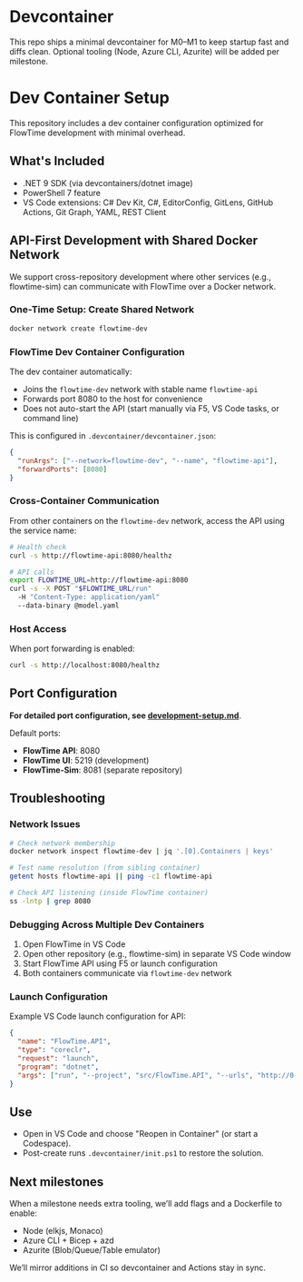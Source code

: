 # Devcontainer

This repo ships a minimal devcontainer for M0–M1 to keep startup fast and diffs clean. Optional tooling (Node, Azure CLI, Azurite) will be added per milestone.

# Dev Container Setup

This repository includes a dev container configuration optimized for FlowTime development with minimal overhead.

## What's Included

- .NET 9 SDK (via devcontainers/dotnet image)
- PowerShell 7 feature
- VS Code extensions: C# Dev Kit, C#, EditorConfig, GitLens, GitHub Actions, Git Graph, YAML, REST Client

## API-First Development with Shared Docker Network

We support cross-repository development where other services (e.g., flowtime-sim) can communicate with FlowTime over a Docker network.

### One-Time Setup: Create Shared Network

```bash
docker network create flowtime-dev
```

### FlowTime Dev Container Configuration

The dev container automatically:
- Joins the `flowtime-dev` network with stable name `flowtime-api`
- Forwards port 8080 to the host for convenience
- Does not auto-start the API (start manually via F5, VS Code tasks, or command line)

This is configured in `.devcontainer/devcontainer.json`:
```json
{
  "runArgs": ["--network=flowtime-dev", "--name", "flowtime-api"],
  "forwardPorts": [8080]
}
```

### Cross-Container Communication

From other containers on the `flowtime-dev` network, access the API using the service name:

```bash
# Health check
curl -s http://flowtime-api:8080/healthz

# API calls
export FLOWTIME_URL=http://flowtime-api:8080
curl -s -X POST "$FLOWTIME_URL/run" 
  -H "Content-Type: application/yaml" 
  --data-binary @model.yaml
```

### Host Access

When port forwarding is enabled:
```bash
curl -s http://localhost:8080/healthz
```

## Port Configuration

**For detailed port configuration, see [development-setup.md](development-setup.md)**.

Default ports:
- **FlowTime API**: 8080
- **FlowTime UI**: 5219 (development)
- **FlowTime-Sim**: 8081 (separate repository)

## Troubleshooting

### Network Issues
```bash
# Check network membership
docker network inspect flowtime-dev | jq '.[0].Containers | keys'

# Test name resolution (from sibling container)
getent hosts flowtime-api || ping -c1 flowtime-api

# Check API listening (inside FlowTime container)
ss -lntp | grep 8080
```

### Debugging Across Multiple Dev Containers

1. Open FlowTime in VS Code
2. Open other repository (e.g., flowtime-sim) in separate VS Code window
3. Start FlowTime API using F5 or launch configuration
4. Both containers communicate via `flowtime-dev` network

### Launch Configuration

Example VS Code launch configuration for API:
```json
{
  "name": "FlowTime.API",
  "type": "coreclr",
  "request": "launch",
  "program": "dotnet",
  "args": ["run", "--project", "src/FlowTime.API", "--urls", "http://0.0.0.0:8080"]
}
```

## Use
- Open in VS Code and choose "Reopen in Container" (or start a Codespace).
- Post-create runs `.devcontainer/init.ps1` to restore the solution.

## Next milestones
When a milestone needs extra tooling, we’ll add flags and a Dockerfile to enable:
- Node (elkjs, Monaco)
- Azure CLI + Bicep + azd
- Azurite (Blob/Queue/Table emulator)

We’ll mirror additions in CI so devcontainer and Actions stay in sync.
